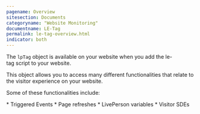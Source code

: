 ```yaml
---
pagename: Overview
sitesection: Documents
categoryname: "Website Monitoring"
documentname: LE-Tag
permalink: le-tag-overview.html
indicator: both
---
```


The `lpTag` object is available on your website when you add the le-tag script to your website.

This object allows you to access many different functionalities that relate to the visitor experience on your website.

Some of these functionalities include:

* Triggered Events
* Page refreshes
* LivePerson variables
* Visitor SDEs


